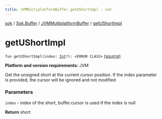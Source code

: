 ```yaml
---
title: JVMMultiplatformBuffer.getUShortImpl - sok
---
```


[sok](../../index.html) / [Sok.Buffer](../index.html) / [JVMMultiplatformBuffer](index.html) / [getUShortImpl](./get-u-short-impl.html)

# getUShortImpl

`fun getUShortImpl(index: `[`Int`](https://kotlinlang.org/api/latest/jvm/stdlib/kotlin/-int/index.html)`?): <ERROR CLASS>` [(source)](https://github.com/SeekDaSky/Sok/tree/master/jvm/sok-jvm/src/Sok/Buffer/JVMMultiplatformBuffer.kt#L112)

**Platform and version requirements:** JVM

Get the unsigned short at the current cursor position. If the index parameter is provided, the cursor will be ignored and
not modified

### Parameters

`index` - index of the short, buffer.cursor is used if the index is null

**Return**
short

